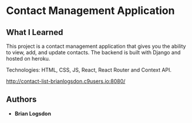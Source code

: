 # Contact Management Application 

## What I Learned
This project is a contact management application that gives you the ability to view, add, and update contacts. The backend is built with Django and hosted on heroku. 

Technologies: HTML, CSS, JS, React, React Router and Context API.


http://contact-list-brianlogsdon.c9users.io:8080/

## Authors

* **Brian Logsdon**
